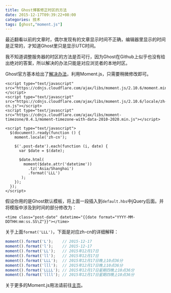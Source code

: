 ```yaml
---
title: Ghost博客修正时区的方法
date: 2015-12-17T09:39:22+08:00
categories: 技术
tags: [ghost,"moment.js"]
---
```


最近翻看以前的文章时，偶尔发现有的文章显示时间不正确，编辑器里显示的时间是正常的，才知道Ghost里只是显示UTC时间。

我不知道调整服务器的时区的方法是否可行，因为Ghost在Github上似乎也没有给出绝对的答案，所以解决的办法只能是对应浏览者的本地时区。

Ghost官方基本给出了[解决办法](http://dev.ghost.org/local-dates-themes/)，利用Moment.js，只需要稍微修改即可。<!--more-->

```htmlbars
<script type="text/javascript" src="https://cdnjs.cloudflare.com/ajax/libs/moment.js/2.10.6/moment.min.js"></script>  
<script type="text/javascript" src="https://cdnjs.cloudflare.com/ajax/libs/moment.js/2.10.6/locale/zh-cn.js"></script>  
<script type="text/javascript" src="https://cdnjs.cloudflare.com/ajax/libs/moment-timezone/0.4.1/moment-timezone-with-data-2010-2020.min.js"></script>

<script type="text/javascript">  
  $(document).ready(function () {
    moment.locale('zh-cn');

    $('.post-date').each(function (i, date) {
      var $date = $(date);

      $date.html(
        moment($date.attr('datetime'))
          .tz('Asia/Shanghai')
          .format('LLL')
       );
    });
  });
</script>
```

假设你用的是Ghost默认模板，将上面一段插入到`default.hbs`中jQuery后面。并将模版中涉及到时间的部分修改为：

```htmlbars
<time class="post-date" datetime="{{date format="YYYY-MM-DDTHH:mm:ss.SS\Z"}}"></time>
```

关于上面`format('LLL')`，下面是对应zh-cn的详细解释：

```js
moment().format('L');    // 2015-12-17
moment().format('l');    // 2015-12-17
moment().format('LL');   // 2015年12月17日
moment().format('ll');   // 2015年12月17日
moment().format('LLL');  // 2015年12月17日晚上10点36分
moment().format('lll');  // 2015年12月17日晚上10点36分
moment().format('LLLL'); // 2015年12月17日星期四晚上10点36分
moment().format('llll'); // 2015年12月17日星期四晚上10点36分
```

关于更多的Moment.js用法请前往[主页](http://momentjs.com/)。
